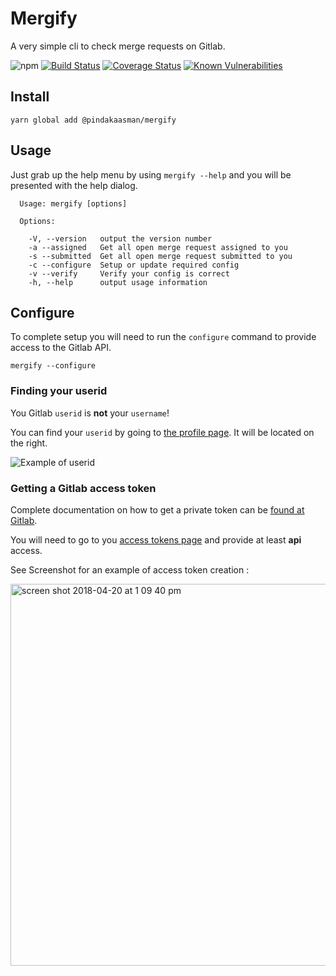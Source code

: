 # Mergify
A very simple cli to check merge requests on Gitlab.

![npm](http://img.shields.io/npm/v/@pindakaasman/mergify.svg)
[![Build Status](https://travis-ci.org/RamonGebben/mergify.svg?branch=master)](https://travis-ci.org/RamonGebben/mergify)
[![Coverage Status](https://coveralls.io/repos/github/RamonGebben/mergify/badge.svg?branch=master)](https://coveralls.io/github/RamonGebben/mergify?branch=master)
[![Known Vulnerabilities](https://snyk.io/test/npm/@pindakaasman/mergify/badge.svg)](https://snyk.io/test/npm/@pindakaasman/mergify)

## Install

```
yarn global add @pindakaasman/mergify
```

## Usage

Just grab up the help menu by using `mergify --help` and you will be presented with the help dialog.
```
  Usage: mergify [options]

  Options:

    -V, --version   output the version number
    -a --assigned   Get all open merge request assigned to you
    -s --submitted  Get all open merge request submitted to you
    -c --configure  Setup or update required config
    -v --verify     Verify your config is correct
    -h, --help      output usage information
```

## Configure

To complete setup you will need to run the `configure` command to provide access to the Gitlab API.

```
mergify --configure
```

### Finding your userid

You Gitlab `userid` is **not** your `username`!

You can find your `userid` by going to [the profile page](https://gitlab.com/profile).
It will be located on the right.

![Example of userid](https://user-images.githubusercontent.com/921666/38989234-6d7ff064-43d6-11e8-8758-f90bddf7dbe5.png)

### Getting a Gitlab access token

Complete documentation on how to get a private token can be [found at Gitlab](https://docs.gitlab.com/ee/user/profile/personal_access_tokens.html).

You will need to go to you [access tokens page](https://gitlab.com/profile/personal_access_tokens) and provide at least **api** access.

See Screenshot for an example of access token creation  :

<img width="611" alt="screen shot 2018-04-20 at 1 09 40 pm" src="https://user-images.githubusercontent.com/921666/39047997-4022dfa2-449c-11e8-9bec-12039ad94d94.png">

